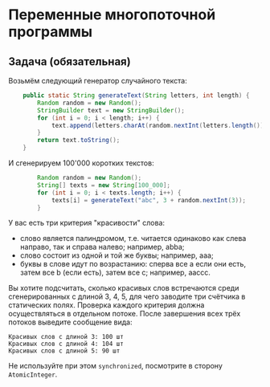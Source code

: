 # Переменные многопоточной программы

## Задача (обязательная)

Возьмём следующий генератор случайного текста:
```java
    public static String generateText(String letters, int length) {
        Random random = new Random();
        StringBuilder text = new StringBuilder();
        for (int i = 0; i < length; i++) {
            text.append(letters.charAt(random.nextInt(letters.length())));
        }
        return text.toString();
    }
```

И сгенерируем 100'000 коротких текстов:
```java
        Random random = new Random();
        String[] texts = new String[100_000];
        for (int i = 0; i < texts.length; i++) {
            texts[i] = generateText("abc", 3 + random.nextInt(3));
        }
```

У вас есть три критерия "красивости" слова:
* слово является палиндромом, т.е. читается одинаково как слева направо, так и справа налево; например, abba;
* слово состоит из одной и той же буквы; например, aaa;
* буквы в слове идут по возрастанию: сперва все a если они есть, затем все b (если есть), затем все c; например, aaccc.

Вы хотите подсчитать, сколько красивых слов встречаются среди сгенерированных с длиной 3, 4, 5, для чего заводите три счётчика в статических полях.
Проверка каждого критерия должна осуществляться в отдельном потоке.
После завершения всех трёх потоков выведите сообщение вида:
```text
Красивых слов с длиной 3: 100 шт
Красивых слов с длиной 4: 104 шт
Красивых слов с длиной 5: 90 шт
```

Не используйте при этом `synchronized`, посмотрите в сторону `AtomicInteger`.

